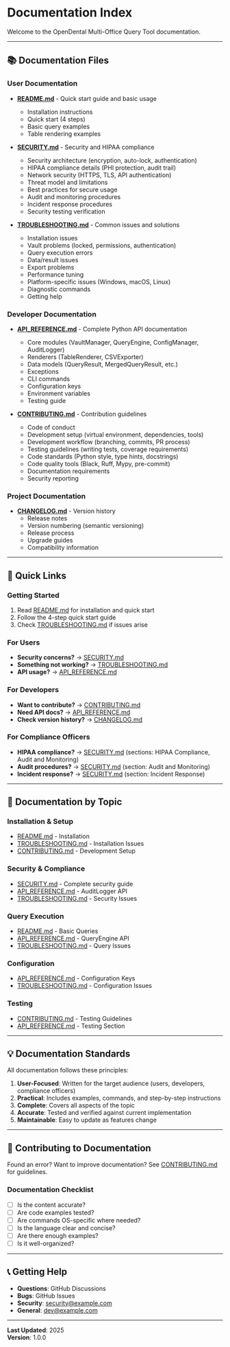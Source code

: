 # Documentation Index

Welcome to the OpenDental Multi-Office Query Tool documentation.

---

## 📚 Documentation Files

### User Documentation

- **[README.md](../README.md)** - Quick start guide and basic usage
  - Installation instructions
  - Quick start (4 steps)
  - Basic query examples
  - Table rendering examples

- **[SECURITY.md](SECURITY.md)** - Security and HIPAA compliance
  - Security architecture (encryption, auto-lock, authentication)
  - HIPAA compliance details (PHI protection, audit trail)
  - Network security (HTTPS, TLS, API authentication)
  - Threat model and limitations
  - Best practices for secure usage
  - Audit and monitoring procedures
  - Incident response procedures
  - Security testing verification

- **[TROUBLESHOOTING.md](TROUBLESHOOTING.md)** - Common issues and solutions
  - Installation issues
  - Vault problems (locked, permissions, authentication)
  - Query execution errors
  - Data/result issues
  - Export problems
  - Performance tuning
  - Platform-specific issues (Windows, macOS, Linux)
  - Diagnostic commands
  - Getting help

### Developer Documentation

- **[API_REFERENCE.md](API_REFERENCE.md)** - Complete Python API documentation
  - Core modules (VaultManager, QueryEngine, ConfigManager, AuditLogger)
  - Renderers (TableRenderer, CSVExporter)
  - Data models (QueryResult, MergedQueryResult, etc.)
  - Exceptions
  - CLI commands
  - Configuration keys
  - Environment variables
  - Testing guide

- **[CONTRIBUTING.md](CONTRIBUTING.md)** - Contribution guidelines
  - Code of conduct
  - Development setup (virtual environment, dependencies, tools)
  - Development workflow (branching, commits, PR process)
  - Testing guidelines (writing tests, coverage requirements)
  - Code standards (Python style, type hints, docstrings)
  - Code quality tools (Black, Ruff, Mypy, pre-commit)
  - Documentation requirements
  - Security reporting

### Project Documentation

- **[CHANGELOG.md](../CHANGELOG.md)** - Version history
  - Release notes
  - Version numbering (semantic versioning)
  - Release process
  - Upgrade guides
  - Compatibility information

---

## 🚀 Quick Links

### Getting Started
1. Read [README.md](../README.md) for installation and quick start
2. Follow the 4-step quick start guide
3. Check [TROUBLESHOOTING.md](TROUBLESHOOTING.md) if issues arise

### For Users
- **Security concerns?** → [SECURITY.md](SECURITY.md)
- **Something not working?** → [TROUBLESHOOTING.md](TROUBLESHOOTING.md)
- **API usage?** → [API_REFERENCE.md](API_REFERENCE.md)

### For Developers
- **Want to contribute?** → [CONTRIBUTING.md](CONTRIBUTING.md)
- **Need API docs?** → [API_REFERENCE.md](API_REFERENCE.md)
- **Check version history?** → [CHANGELOG.md](../CHANGELOG.md)

### For Compliance Officers
- **HIPAA compliance?** → [SECURITY.md](SECURITY.md) (sections: HIPAA Compliance, Audit and Monitoring)
- **Audit procedures?** → [SECURITY.md](SECURITY.md) (section: Audit and Monitoring)
- **Incident response?** → [SECURITY.md](SECURITY.md) (section: Incident Response)

---

## 📖 Documentation by Topic

### Installation & Setup
- [README.md](../README.md) - Installation
- [TROUBLESHOOTING.md](TROUBLESHOOTING.md) - Installation Issues
- [CONTRIBUTING.md](CONTRIBUTING.md) - Development Setup

### Security & Compliance
- [SECURITY.md](SECURITY.md) - Complete security guide
- [API_REFERENCE.md](API_REFERENCE.md) - AuditLogger API
- [TROUBLESHOOTING.md](TROUBLESHOOTING.md) - Security Issues

### Query Execution
- [README.md](../README.md) - Basic Queries
- [API_REFERENCE.md](API_REFERENCE.md) - QueryEngine API
- [TROUBLESHOOTING.md](TROUBLESHOOTING.md) - Query Issues

### Configuration
- [API_REFERENCE.md](API_REFERENCE.md) - Configuration Keys
- [TROUBLESHOOTING.md](TROUBLESHOOTING.md) - Configuration Issues

### Testing
- [CONTRIBUTING.md](CONTRIBUTING.md) - Testing Guidelines
- [API_REFERENCE.md](API_REFERENCE.md) - Testing Section

---

## 💡 Documentation Standards

All documentation follows these principles:

1. **User-Focused**: Written for the target audience (users, developers, compliance officers)
2. **Practical**: Includes examples, commands, and step-by-step instructions
3. **Complete**: Covers all aspects of the topic
4. **Accurate**: Tested and verified against current implementation
5. **Maintainable**: Easy to update as features change

---

## 🤝 Contributing to Documentation

Found an error? Want to improve documentation? See [CONTRIBUTING.md](CONTRIBUTING.md) for guidelines.

### Documentation Checklist
- [ ] Is the content accurate?
- [ ] Are code examples tested?
- [ ] Are commands OS-specific where needed?
- [ ] Is the language clear and concise?
- [ ] Are there enough examples?
- [ ] Is it well-organized?

---

## 📞 Getting Help

- **Questions**: GitHub Discussions
- **Bugs**: GitHub Issues
- **Security**: security@example.com
- **General**: dev@example.com

---

**Last Updated**: 2025  
**Version**: 1.0.0
